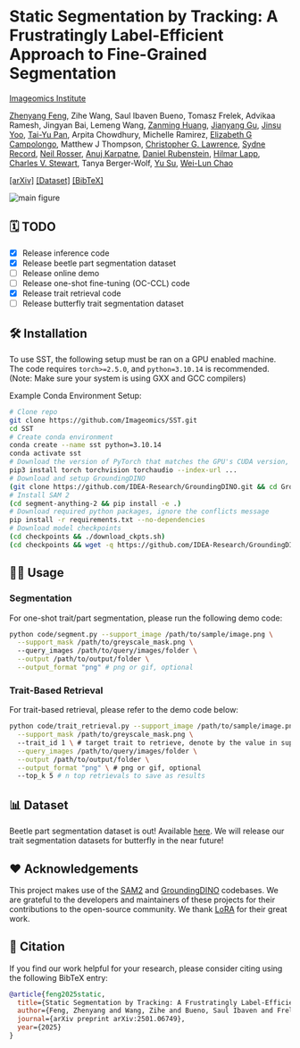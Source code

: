 # Static Segmentation by Tracking: A Frustratingly Label-Efficient Approach to Fine-Grained Segmentation
[Imageomics Institute](https://imageomics.osu.edu/)

[Zhenyang Feng](https://defisch.github.io/), Zihe Wang, Saul Ibaven Bueno, Tomasz Frelek, Advikaa Ramesh, Jingyan Bai, Lemeng Wang, [Zanming Huang](https://tzmhuang.github.io/), [Jianyang Gu](https://vimar-gu.github.io/), [Jinsu Yoo](https://jinsuyoo.info/), [Tai-Yu Pan](https://tydpan.github.io/), Arpita Chowdhury, Michelle Ramirez, [Elizabeth G Campolongo](https://u.osu.edu/campolongo-4/), Matthew J Thompson, [Christopher G. Lawrence](https://eeb.princeton.edu/people/christopher-lawrence), [Sydne Record](https://umaine.edu/wle/faculty-staff-directory/sydne-record/), [Neil Rosser](https://people.miami.edu/profile/74f02be76bd3ae57ed9edfdad0a3f76d), [Anuj Karpatne](https://anujkarpatne.github.io/), [Daniel Rubenstein](https://eeb.princeton.edu/people/daniel-rubenstein), [Hilmar Lapp](https://lappland.io/), [Charles V. Stewart](https://www.cs.rpi.edu/~stewart/), Tanya Berger-Wolf, [Yu Su](https://ysu1989.github.io/), [Wei-Lun Chao](https://sites.google.com/view/wei-lun-harry-chao)

[[arXiv]](https://arxiv.org/abs/2501.06749) [[Dataset]](https://github.com/Imageomics/NEON_beetles_masks.git) [[BibTeX]](#-citation)

![main figure](assets/main.png)

## 🗓️ TODO
- [x] Release inference code
- [x] Release beetle part segmentation dataset
- [ ] Release online demo
- [ ] Release one-shot fine-tuning (OC-CCL) code
- [x] Release trait retrieval code
- [ ] Release butterfly trait segmentation dataset

## 🛠️ Installation
To use SST, the following setup must be ran on a GPU enabled machine. The code requires `torch>=2.5.0`, and `python=3.10.14` is recommended. (Note: Make sure your system is using GXX and GCC compilers)

Example Conda Environment Setup:
```bash
# Clone repo
git clone https://github.com/Imageomics/SST.git
cd SST
# Create conda environment
conda create --name sst python=3.10.14
conda activate sst
# Download the version of PyTorch that matches the GPU's CUDA version, see https://pytorch.org/get-started/locally/
pip3 install torch torchvision torchaudio --index-url ...
# Download and setup GroundingDINO
(git clone https://github.com/IDEA-Research/GroundingDINO.git && cd GroundingDINO/ && pip install -e .)
# Install SAM 2
(cd segment-anything-2 && pip install -e .)
# Download required python packages, ignore the conflicts message
pip install -r requirements.txt --no-dependencies
# Download model checkpoints
(cd checkpoints && ./download_ckpts.sh)
(cd checkpoints && wget -q https://github.com/IDEA-Research/GroundingDINO/releases/download/v0.1.0-alpha/groundingdino_swint_ogc.pth)
```

## 🧑‍💻 Usage

### Segmentation
For one-shot trait/part segmentation, please run the following demo code:
```bash
python code/segment.py --support_image /path/to/sample/image.png \
  --support_mask /path/to/greyscale_mask.png \ 
  --query_images /path/to/query/images/folder \
  --output /path/to/output/folder \
  --output_format "png" # png or gif, optional
```
### Trait-Based Retrieval
For trait-based retrieval, please refer to the demo code below:
```bash
python code/trait_retrieval.py --support_image /path/to/sample/image.png \
  --support_mask /path/to/greyscale_mask.png \ 
  --trait_id 1 \ # target trait to retrieve, denote by the value in support mask  \
  --query_images /path/to/query/images/folder \
  --output /path/to/output/folder \
  --output_format "png" \ # png or gif, optional
  --top_k 5 # n top retrievals to save as results
```

## 📊 Dataset
Beetle part segmentation dataset is out! Available [here](https://github.com/Imageomics/NEON_beetles_masks.git).
We will release our trait segmentation datasets for butterfly in the near future!

## ❤️ Acknowledgements
This project makes use of the [SAM2](https://github.com/facebookresearch/sam2) and [GroundingDINO](https://github.com/IDEA-Research/GroundingDINO) codebases. We are grateful to the developers and maintainers of these projects for their contributions to the open-source community.
We thank [LoRA](https://github.com/microsoft/LoRA) for their great work.


## 📝 Citation
If you find our work helpful for your research, please consider citing using the following BibTeX entry:
```bibtex
@article{feng2025static,
  title={Static Segmentation by Tracking: A Frustratingly Label-Efficient Approach to Fine-Grained Segmentation},
  author={Feng, Zhenyang and Wang, Zihe and Bueno, Saul Ibaven and Frelek, Tomasz and Ramesh, Advikaa and Bai, Jingyan and Wang, Lemeng and Huang, Zanming and Gu, Jianyang and Yoo, Jinsu and others},
  journal={arXiv preprint arXiv:2501.06749},
  year={2025}
}
```
